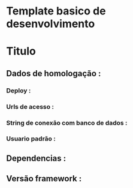 # Template basico de desenvolvimento

# Titulo

## Dados de homologação :

### Deploy :

### Urls de acesso :

### String de conexão com banco de dados :

### Usuario padrão :

## Dependencias :

## Versão framework :
